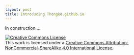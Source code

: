 ```yaml
---
layout: post
title: Introducing Thongke.github.io
---
```


In construction....

<p><a href="http://creativecommons.org/licenses/by-nc-sa/4.0/"><img alt="Creative Commons License" src="https://i.creativecommons.org/l/by-nc-sa/4.0/88x31.png"></a><br>This work is licensed under a <a href="http://creativecommons.org/licenses/by-nc-sa/4.0/">Creative Commons Attribution-NonCommercial-ShareAlike 4.0 International License</a>.</p>
